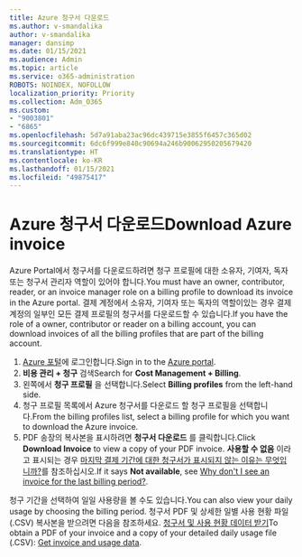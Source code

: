 ```yaml
---
title: Azure 청구서 다운로드
ms.author: v-smandalika
author: v-smandalika
manager: dansimp
ms.date: 01/15/2021
ms.audience: Admin
ms.topic: article
ms.service: o365-administration
ROBOTS: NOINDEX, NOFOLLOW
localization_priority: Priority
ms.collection: Adm_O365
ms.custom:
- "9003801"
- "6865"
ms.openlocfilehash: 5d7a91aba23ac96dc439715e3855f6457c365d02
ms.sourcegitcommit: 6dc6f999e840c90694a246b90062950205679420
ms.translationtype: HT
ms.contentlocale: ko-KR
ms.lasthandoff: 01/15/2021
ms.locfileid: "49875417"
---
```

# <a name="download-azure-invoice"></a><span data-ttu-id="49d5f-102">Azure 청구서 다운로드</span><span class="sxs-lookup"><span data-stu-id="49d5f-102">Download Azure invoice</span></span>

<span data-ttu-id="49d5f-103">Azure Portal에서 청구서를 다운로드하려면 청구 프로필에 대한 소유자, 기여자, 독자 또는 청구서 관리자 역할이 있어야 합니다.</span><span class="sxs-lookup"><span data-stu-id="49d5f-103">You must have an owner, contributor, reader, or an invoice manager role on a billing profile to download its invoice in the Azure portal.</span></span> <span data-ttu-id="49d5f-104">결제 계정에서 소유자, 기여자 또는 독자의 역할이있는 경우 결제 계정의 일부인 모든 결제 프로필의 청구서를 다운로드할 수 있습니다.</span><span class="sxs-lookup"><span data-stu-id="49d5f-104">If you have the role of a owner, contributor or reader on a billing account, you can download invoices of all the billing profiles that are part of the billing account.</span></span>

1. <span data-ttu-id="49d5f-105">[Azure 포털](https://portal.azure.com/)에 로그인합니다.</span><span class="sxs-lookup"><span data-stu-id="49d5f-105">Sign in to the [Azure portal](https://portal.azure.com/).</span></span>
2. <span data-ttu-id="49d5f-106">**비용 관리 + 청구** 검색</span><span class="sxs-lookup"><span data-stu-id="49d5f-106">Search for **Cost Management + Billing**.</span></span>
3. <span data-ttu-id="49d5f-107">왼쪽에서 **청구 프로필** 을 선택합니다.</span><span class="sxs-lookup"><span data-stu-id="49d5f-107">Select **Billing profiles** from the left-hand side.</span></span>
4. <span data-ttu-id="49d5f-108">청구 프로필 목록에서 Azure 청구서를 다운로드 할 청구 프로필을 선택합니다.</span><span class="sxs-lookup"><span data-stu-id="49d5f-108">From the billing profiles list, select a billing profile for which you want to download the Azure invoice.</span></span>
5. <span data-ttu-id="49d5f-109">PDF 송장의 복사본을 표시하려면 **청구서 다운로드** 를 클릭합니다.</span><span class="sxs-lookup"><span data-stu-id="49d5f-109">Click **Download Invoice** to view a copy of your PDF invoice.</span></span> <span data-ttu-id="49d5f-110">**사용할 수 없음** 이라고 표시되는 경우 [마지막 결제 기간에 대한 청구서가 표시되지 않는 이유는 무엇입니까?](https://docs.microsoft.com/azure/cost-management-billing/manage/download-azure-invoice-daily-usage-date)를 참조하십시오.</span><span class="sxs-lookup"><span data-stu-id="49d5f-110">If it says **Not available**, see [Why don't I see an invoice for the last billing period?](https://docs.microsoft.com/azure/cost-management-billing/manage/download-azure-invoice-daily-usage-date).</span></span>

<span data-ttu-id="49d5f-111">청구 기간을 선택하여 일일 사용량을 볼 수도 있습니다.</span><span class="sxs-lookup"><span data-stu-id="49d5f-111">You can also view your daily usage by choosing the billing period.</span></span> <span data-ttu-id="49d5f-112">청구서 PDF 및 상세한 일별 사용 현황 파일(.CSV) 복사본을 받으려면 다음을 참조하세요. [청구서 및 사용 현황 데이터 받기](https://docs.microsoft.com/azure/cost-management-billing/manage/download-azure-invoice-daily-usage-date)</span><span class="sxs-lookup"><span data-stu-id="49d5f-112">To obtain a PDF of your invoice and a copy of your detailed daily usage file (.CSV): [Get invoice and usage data](https://docs.microsoft.com/azure/cost-management-billing/manage/download-azure-invoice-daily-usage-date).</span></span>
